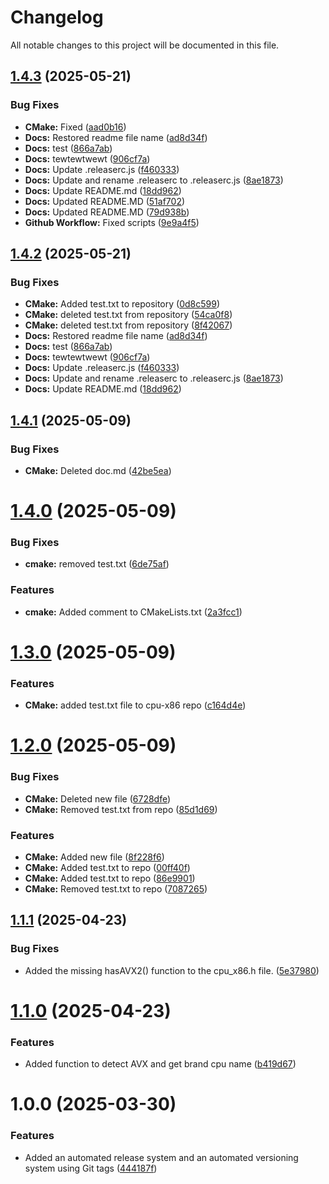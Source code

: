 # Changelog

All notable changes to this project will be documented in this file.

## [1.4.3](https://github.com/MarcinOstrowskiB3D/cpu-x86/compare/v1.4.2...v1.4.3) (2025-05-21)


### Bug Fixes

* **CMake:** Fixed ([aad0b16](https://github.com/MarcinOstrowskiB3D/cpu-x86/commit/aad0b161a042d352ea374b1a874c523cfc0a121c))
* **Docs:** Restored readme file name ([ad8d34f](https://github.com/MarcinOstrowskiB3D/cpu-x86/commit/ad8d34f68f676762ef049bdc6dfca370f9cf8e7d))
* **Docs:** test ([866a7ab](https://github.com/MarcinOstrowskiB3D/cpu-x86/commit/866a7ab35149e09fa731c8cd66f87c0e53bca332))
* **Docs:** tewtewtwewt ([906cf7a](https://github.com/MarcinOstrowskiB3D/cpu-x86/commit/906cf7a94700cc62fd214441b1be4923df98d3f8))
* **Docs:** Update .releaserc.js ([f460333](https://github.com/MarcinOstrowskiB3D/cpu-x86/commit/f4603334e7cd9c08e952f80713450a1b2154e939))
* **Docs:** Update and rename .releaserc to .releaserc.js ([8ae1873](https://github.com/MarcinOstrowskiB3D/cpu-x86/commit/8ae187321ed1a4b108ceb3c3142f9776ff8a1a8f))
* **Docs:** Update README.md ([18dd962](https://github.com/MarcinOstrowskiB3D/cpu-x86/commit/18dd962f67954ea8ec715327cc2f3aed1ad584e0))
* **Docs:** Updated README.MD ([51af702](https://github.com/MarcinOstrowskiB3D/cpu-x86/commit/51af7029bb3dff7427319c74713b13a40b6fc1d8))
* **Docs:** Updated README.MD ([79d938b](https://github.com/MarcinOstrowskiB3D/cpu-x86/commit/79d938b0cd8f8774e0fcc9d9dbd2337282fb2bc5))
* **Github Workflow:** Fixed scripts ([9e9a4f5](https://github.com/MarcinOstrowskiB3D/cpu-x86/commit/9e9a4f522fdb789830de8492729e39f85440da11))

## [1.4.2](https://github.com/MarcinOstrowskiB3D/cpu-x86/compare/v1.4.1...v1.4.2) (2025-05-21)


### Bug Fixes

* **CMake:** Added test.txt to repository ([0d8c599](https://github.com/MarcinOstrowskiB3D/cpu-x86/commit/0d8c59926e9ec5d846c1fead264e52967e4529b2))
* **CMake:** deleted test.txt from repository ([54ca0f8](https://github.com/MarcinOstrowskiB3D/cpu-x86/commit/54ca0f8d93e726b52004b0607b1aab53c2ac01c4))
* **CMake:** deleted test.txt from repository ([8f42067](https://github.com/MarcinOstrowskiB3D/cpu-x86/commit/8f420678182a51f3a180357a33b240b4528638ce))
* **Docs:** Restored readme file name ([ad8d34f](https://github.com/MarcinOstrowskiB3D/cpu-x86/commit/ad8d34f68f676762ef049bdc6dfca370f9cf8e7d))
* **Docs:** test ([866a7ab](https://github.com/MarcinOstrowskiB3D/cpu-x86/commit/866a7ab35149e09fa731c8cd66f87c0e53bca332))
* **Docs:** tewtewtwewt ([906cf7a](https://github.com/MarcinOstrowskiB3D/cpu-x86/commit/906cf7a94700cc62fd214441b1be4923df98d3f8))
* **Docs:** Update .releaserc.js ([f460333](https://github.com/MarcinOstrowskiB3D/cpu-x86/commit/f4603334e7cd9c08e952f80713450a1b2154e939))
* **Docs:** Update and rename .releaserc to .releaserc.js ([8ae1873](https://github.com/MarcinOstrowskiB3D/cpu-x86/commit/8ae187321ed1a4b108ceb3c3142f9776ff8a1a8f))
* **Docs:** Update README.md ([18dd962](https://github.com/MarcinOstrowskiB3D/cpu-x86/commit/18dd962f67954ea8ec715327cc2f3aed1ad584e0))

## [1.4.1](https://github.com/MarcinOstrowskiB3D/cpu-x86/compare/v1.4.0...v1.4.1) (2025-05-09)


### Bug Fixes

* **CMake:** Deleted doc.md ([42be5ea](https://github.com/MarcinOstrowskiB3D/cpu-x86/commit/42be5eae11a46effe5da5fa9be7e97f1c382d472))

# [1.4.0](https://github.com/MarcinOstrowskiB3D/cpu-x86/compare/v1.3.0...v1.4.0) (2025-05-09)


### Bug Fixes

* **cmake:** removed test.txt ([6de75af](https://github.com/MarcinOstrowskiB3D/cpu-x86/commit/6de75afc5a93b9f0a25d8ba3a7a604126ef01238))


### Features

* **cmake:** Added comment to CMakeLists.txt ([2a3fcc1](https://github.com/MarcinOstrowskiB3D/cpu-x86/commit/2a3fcc1cc6c273f182673c587ea935c2a7480292))

# [1.3.0](https://github.com/MarcinOstrowskiB3D/cpu-x86/compare/v1.2.0...v1.3.0) (2025-05-09)


### Features

* **CMake:** added test.txt file to cpu-x86 repo ([c164d4e](https://github.com/MarcinOstrowskiB3D/cpu-x86/commit/c164d4e75eca5f583a5751e607562e5d28de8fe0))

# [1.2.0](https://github.com/MarcinOstrowskiB3D/cpu-x86/compare/v1.1.1...v1.2.0) (2025-05-09)


### Bug Fixes

* **CMake:** Deleted new file ([6728dfe](https://github.com/MarcinOstrowskiB3D/cpu-x86/commit/6728dfeca44ff35a49c0b2f1d2fc65492d1d24c6))
* **CMake:** Removed test.txt from repo ([85d1d69](https://github.com/MarcinOstrowskiB3D/cpu-x86/commit/85d1d698466a0f40902abdd7901eae3f4d9e09d4))


### Features

* **CMake:** Added new file ([8f228f6](https://github.com/MarcinOstrowskiB3D/cpu-x86/commit/8f228f65ac41c11ab3190e55a864ce5a9bac7a5a))
* **CMake:** Added test.txt to repo ([00ff40f](https://github.com/MarcinOstrowskiB3D/cpu-x86/commit/00ff40ff815c6a6c925cf068243041dfd87474fa))
* **CMake:** Added test.txt to repo ([86e9901](https://github.com/MarcinOstrowskiB3D/cpu-x86/commit/86e9901abc570e5e5635e8407d8784ffe71278ce))
* **CMake:** Removed test.txt to repo ([7087265](https://github.com/MarcinOstrowskiB3D/cpu-x86/commit/708726554f1890244f5eedb268fcce9e5a8931e0))

## [1.1.1](https://github.com/B3DScanner/cpu-x86/compare/v1.1.0...v1.1.1) (2025-04-23)


### Bug Fixes

* Added the missing hasAVX2() function to the cpu_x86.h file. ([5e37980](https://github.com/B3DScanner/cpu-x86/commit/5e379803773fbc7200b973f5837aa8d92dc98bfc))

# [1.1.0](https://github.com/B3DScanner/cpu-x86/compare/v1.0.0...v1.1.0) (2025-04-23)


### Features

* Added function to detect AVX and get brand cpu name ([b419d67](https://github.com/B3DScanner/cpu-x86/commit/b419d6793cc7172251515384fb73cc1bea48673f))

# 1.0.0 (2025-03-30)


### Features

* Added an automated release system and an automated versioning system using Git tags ([444187f](https://github.com/B3DScanner/cpu-x86/commit/444187f145174d47e3526311fbed857f333d1597))
